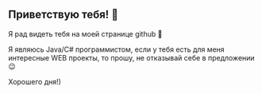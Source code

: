 ## Приветствую тебя! 👋
Я рад видеть тебя на моей странице github 🤘

Я являюсь Java/C# программистом, если у тебя есть для меня интересные WEB проекты, то прошу, не отказывай себе в предложении 😉

Хорошего дня!)

<!--
**megabert3/megabert3** is a ✨ _special_ ✨ repository because its `README.md` (this file) appears on your GitHub profile.

Here are some ideas to get you started:

- 🔭 I’m currently working on ...
- 🌱 I’m currently learning ...
- 👯 I’m looking to collaborate on ...
- 🤔 I’m looking for help with ...
- 💬 Ask me about ...
- 📫 How to reach me: ...
- 😄 Pronouns: ...
- ⚡ Fun fact: ...
-->
